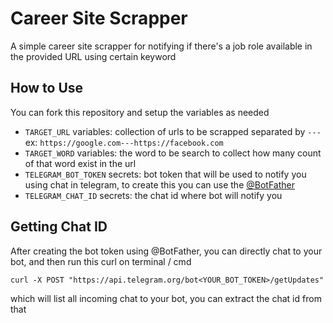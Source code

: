 # Career Site Scrapper
A simple career site scrapper for notifying if there's a job role available in the provided URL using certain keyword

## How to Use
You can fork this repository and setup the variables as needed

- `TARGET_URL` variables: collection of urls to be scrapped separated by `---` ex: `https://google.com---https://facebook.com`
- `TARGET_WORD` variables: the word to be search to collect how many count of that word exist in the url
- `TELEGRAM_BOT_TOKEN` secrets: bot token that will be used to notify you using chat in telegram, to create this you can use the [@BotFather](https://telegram.me/BotFather)
- `TELEGRAM_CHAT_ID` secrets: the chat id where bot will notify you

## Getting Chat ID
After creating the bot token using @BotFather, you can directly chat to your bot, and then run this curl on terminal / cmd
```
curl -X POST "https://api.telegram.org/bot<YOUR_BOT_TOKEN>/getUpdates"
```
which will list all incoming chat to your bot, you can extract the chat id from that
